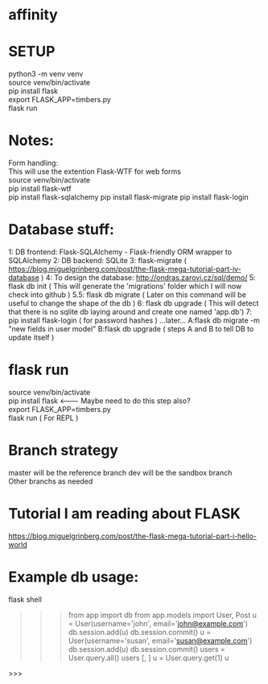 # affinity

# SETUP
python3 -m venv venv  
source venv/bin/activate  
pip install flask  
export FLASK_APP=timbers.py  
flask run   

# Notes:
Form handling:  
This will use the extention Flask-WTF for web forms  
source venv/bin/activate   
pip install flask-wtf  
pip install flask-sqlalchemy
pip install flask-migrate
pip install flask-login

# Database stuff:  
1: DB frontend: Flask-SQLAlchemy - Flask-friendly ORM wrapper to SQLAlchemy
2: DB backend: SQLite
3: flask-migrate   ( https://blog.miguelgrinberg.com/post/the-flask-mega-tutorial-part-iv-database )
4: To design the database: http://ondras.zarovi.cz/sql/demo/ 
5: flask db init ( This will generate the 'migrations' folder which I will now check into github ) 
5.5: flask db migrate ( Later on this command will be useful to change the shape of the db )
6: flask db upgrade ( This will detect that there is no sqlite db laying around and create one named 'app.db')
7: pip install flask-login ( for password hashes ) 
...later...
A:flask db migrate -m "new fields in user model"
B:flask db upgrade ( steps A and B to tell DB to update itself )

# flask run  
source venv/bin/activate  
pip install flask    <---  Maybe need to do this step also?   
export FLASK_APP=timbers.py  
flask run   ( For REPL )

# Branch strategy  
master will be the reference branch
dev will be the sandbox branch  
Other branchs as needed  


# Tutorial I am reading about FLASK 
https://blog.miguelgrinberg.com/post/the-flask-mega-tutorial-part-i-hello-world  

# Example db usage: 
flask shell
>>> from app import db
>>> from app.models import User, Post
>>> u = User(username='john', email='john@example.com')
>>> db.session.add(u)
>>> db.session.commit()
>>> u = User(username='susan', email='susan@example.com')
>>> db.session.add(u)
>>> db.session.commit()
>>> users = User.query.all()
>>> users
[<User john>, <User susan>]
>>> u = User.query.get(1)
>>> u
<User john>
>>> 
